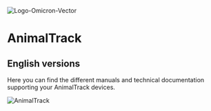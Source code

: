 ![Logo-Omicron-Vector](https://github.com/Omicron-IoT-Solutions/Kontrolog/assets/141452095/547ede81-affa-4bfe-9f5f-5f30b309bf54)
# AnimalTrack
## English versions

Here you can find the different manuals and technical documentation supporting your AnimalTrack devices.

![AnimalTrack](https://github.com/Omicron-IoT-Solutions/AnimalTrack/assets/141452095/26cef0fa-24c6-4f5c-b40c-02f3ce6dc9ac)

